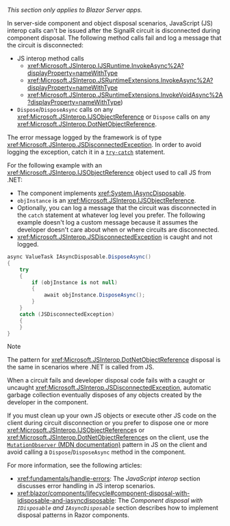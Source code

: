 *This section only applies to Blazor Server apps.*

In server-side component and object disposal scenarios, JavaScript (JS) interop calls can't be issued after the SignalR circuit is disconnected during component disposal. The following method calls fail and log a message that the circuit is disconnected:

* JS interop method calls
  * <xref:Microsoft.JSInterop.IJSRuntime.InvokeAsync%2A?displayProperty=nameWithType>
  * <xref:Microsoft.JSInterop.JSRuntimeExtensions.InvokeAsync%2A?displayProperty=nameWithType>
  * <xref:Microsoft.JSInterop.JSRuntimeExtensions.InvokeVoidAsync%2A?displayProperty=nameWithType>)
* `Dispose`/`DisposeAsync` calls on any <xref:Microsoft.JSInterop.IJSObjectReference> or `Dispose` calls on any <xref:Microsoft.JSInterop.DotNetObjectReference>.

The error message logged by the framework is of type <xref:Microsoft.JSInterop.JSDisconnectedException>. In order to avoid logging the exception, catch it in a [`try-catch`](/dotnet/csharp/language-reference/keywords/try-catch) statement.

For the following example with an <xref:Microsoft.JSInterop.IJSObjectReference> object used to call JS from .NET:

* The component implements <xref:System.IAsyncDisposable>.
* `objInstance` is an <xref:Microsoft.JSInterop.IJSObjectReference>.
* Optionally, you can log a message that the circuit was disconnected in the `catch` statement at whatever log level you prefer. The following example doesn't log a custom message because it assumes the developer doesn't care about when or where circuits are disconnected.
* <xref:Microsoft.JSInterop.JSDisconnectedException> is caught and not logged.

```csharp
async ValueTask IAsyncDisposable.DisposeAsync()
{
    try
    {
        if (objInstance is not null)
        {
            await objInstance.DisposeAsync();
        }
    }
    catch (JSDisconnectedException)
    {
    }
}
```

> [!NOTE]
> The pattern for <xref:Microsoft.JSInterop.DotNetObjectReference> disposal is the same in scenarios where .NET is called from JS.
>
> When a circuit fails and developer disposal code fails with a caught or uncaught <xref:Microsoft.JSInterop.JSDisconnectedException>, automatic garbage collection eventually disposes of any objects created by the developer in the component.

If you must clean up your own JS objects or execute other JS code on the client during circuit disconnection or you prefer to dispose one or more <xref:Microsoft.JSInterop.IJSObjectReference>s or <xref:Microsoft.JSInterop.DotNetObjectReference>s on the client, use the [`MutationObserver` (MDN documentation)](https://developer.mozilla.org/docs/Web/API/MutationObserver) pattern in JS on the client and avoid calling a `Dispose`/`DisposeAsync` method in the component.

For more information, see the following articles:

* <xref:fundamentals/handle-errors>: The *JavaScript interop* section discusses error handling in JS interop scenarios. <!-- AUTHOR NOTE: The JavaScript interop section isn't linked because the section title changed across versions of the doc. Prior to 6.0, the section appears twice, once for Blazor Server and once for Blazor WebAssembly, each with the hosting model name in the section name. -->
* <xref:blazor/components/lifecycle#component-disposal-with-idisposable-and-iasyncdisposable>: The *Component disposal with `IDisposable` and `IAsyncDisposable`* section describes how to implement disposal patterns in Razor components.
